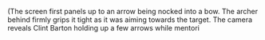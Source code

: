 (The screen first panels up to an arrow being nocked into a bow. The archer behind firmly grips it tight as it was aiming towards the target. The camera reveals Clint Barton holding up a few arrows while mentori